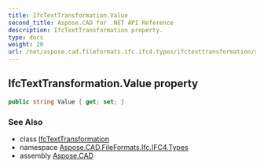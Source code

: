 ```yaml
---
title: IfcTextTransformation.Value
second_title: Aspose.CAD for .NET API Reference
description: IfcTextTransformation property. 
type: docs
weight: 20
url: /net/aspose.cad.fileformats.ifc.ifc4.types/ifctexttransformation/value/
---
```

## IfcTextTransformation.Value property

```csharp
public string Value { get; set; }
```

### See Also

* class [IfcTextTransformation](../)
* namespace [Aspose.CAD.FileFormats.Ifc.IFC4.Types](../../../aspose.cad.fileformats.ifc.ifc4.types/)
* assembly [Aspose.CAD](../../../)


